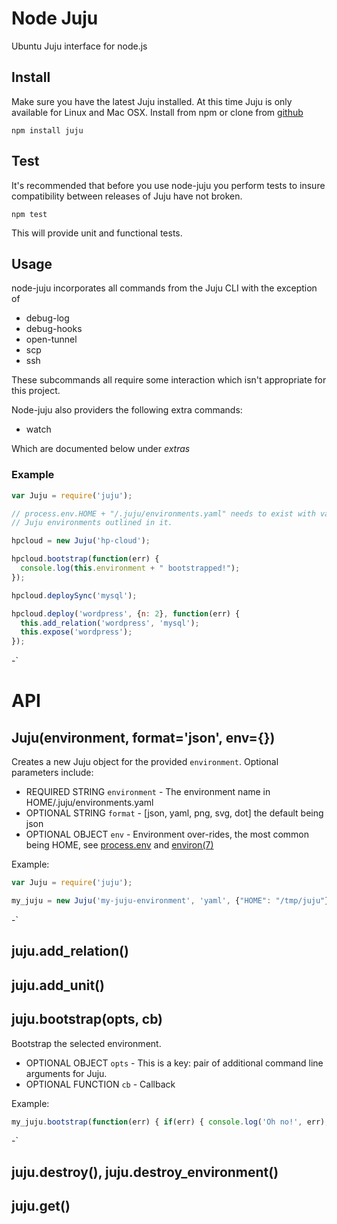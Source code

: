 # Node Juju
Ubuntu Juju interface for node.js

## Install 

Make sure you have the latest Juju installed. At this time Juju is only available
for Linux and Mac OSX. Install from npm or clone from [github](https://github.com/marcoceppi/node-juju.git)

    npm install juju

## Test

It's recommended that before you use node-juju you perform tests to insure
compatibility between releases of Juju have not broken.

    npm test

This will provide unit and functional tests.

## Usage

node-juju incorporates all commands from the Juju CLI with the exception of

 - debug-log
 - debug-hooks
 - open-tunnel
 - scp
 - ssh

These subcommands all require some interaction which isn't appropriate for this project.

Node-juju also providers the following extra commands:

 - watch

Which are documented below under _extras_

### Example

```js
var Juju = require('juju');

// process.env.HOME + "/.juju/environments.yaml" needs to exist with valid
// Juju environments outlined in it.

hpcloud = new Juju('hp-cloud');

hpcloud.bootstrap(function(err) {
  console.log(this.environment + " bootstrapped!");
});

hpcloud.deploySync('mysql');

hpcloud.deploy('wordpress', {n: 2}, function(err) {
  this.add_relation('wordpress', 'mysql');
  this.expose('wordpress');
});
```
-`

# API

## Juju(environment, format='json', env={})

Creates a new Juju object for the provided `environment`. Optional parameters include:

* REQUIRED STRING `environment` - The environment name in HOME/.juju/environments.yaml
* OPTIONAL STRING `format` - [json, yaml, png, svg, dot] the default being json
* OPTIONAL OBJECT `env` - Environment over-rides, the most common being HOME, see [process.env](http://nodejs.org/api/process.html#process_process_env) and [environ(7)](http://manpages.ubuntu.com/manpages/precise/man7/environ.7.html)

Example:

```js
var Juju = require('juju');

my_juju = new Juju('my-juju-environment', 'yaml', {"HOME": "/tmp/juju"});
```
-`

## juju.add_relation()


## juju.add_unit()


## juju.bootstrap(opts, cb)

Bootstrap the selected environment.

* OPTIONAL OBJECT `opts` - This is a key: pair of additional command line arguments for Juju.
* OPTIONAL FUNCTION `cb` - Callback

Example:

```js
my_juju.bootstrap(function(err) { if(err) { console.log('Oh no!', err); } else { console.log('Bootstrapped!'); } });
```
-`

## juju.destroy(), juju.destroy_environment()


## juju.get()

